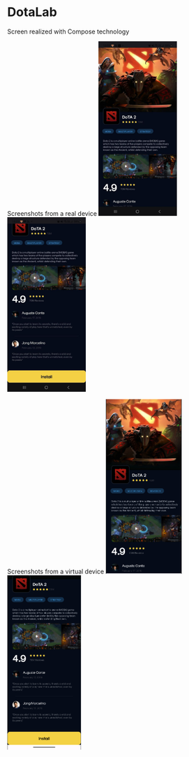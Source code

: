 # DotaLab
Screen realized with Compose technology

Screenshots from a real device 
<img src="assets/scr2Real.jpg" height="400">     <img src="assets/scr1Real.jpg" height="400">

Screenshots from a virtual device 
<img src="assets/scr1Em.PNG" height="400">       <img src="assets/scr2Em.PNG" height="400">

